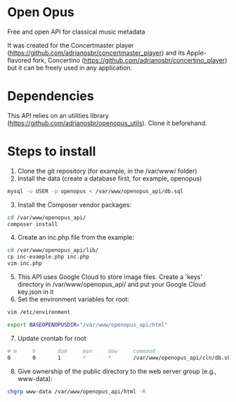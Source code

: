 # Open Opus
Free and open API for classical music metadata

It was created for the Concertmaster player (https://github.com/adrianosbr/concertmaster_player) and its Apple-flavored fork, Concertino (https://github.com/adrianosbr/concertino_player) but it can be freely used in any application.

# Dependencies

This API relies on an utilities library (https://github.com/adrianosbr/openopus_utils). Clone it beforehand.

# Steps to install

1. Clone the git repository (for example, in the /var/www/ folder)
2. Install the data (create a database first, for example, openopus)

```bash
mysql -u USER -p openopus < /var/www/openopus_api/db.sql
```

3. Install the Composer vendor packages:

```bash
cd /var/www/openopus_api/
composer install
```

4. Create an inc.php file from the example:

```bash
cd /var/www/openopus_api/lib/
cp inc-example.php inc.php
vim inc.php
```

5. This API uses Google Cloud to store image files. Create a 'keys' directory in /var/www/openopus_api/ and put your Google Cloud key.json in it
6. Set the environment variables for root:

```bash
vim /etc/environment
```

```bash
export BASEOPENOPUSDIR="/var/www/openopus_api/html"
```

7. Update crontab for root

```bash
# m     h       dom     mon     dow     command
0       0       1       *       *       /var/www/openopus_api/cln/db.sh
```

8. Give ownership of the public directory to the web server group (e.g., www-data):

```bash
chgrp www-data /var/www/openopus_api/html -R
```